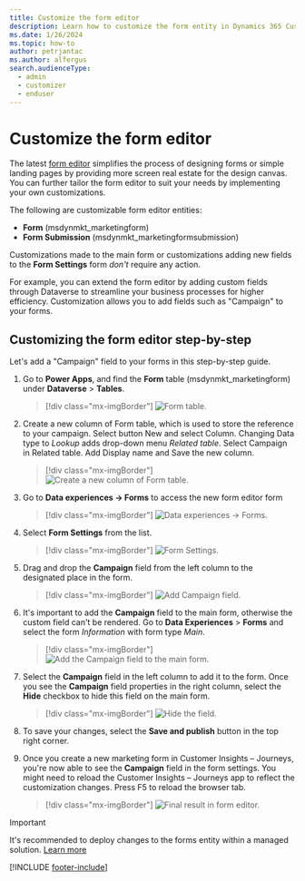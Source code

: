 ```yaml
---
title: Customize the form editor
description: Learn how to customize the form entity in Dynamics 365 Customer Insights - Journeys.
ms.date: 1/26/2024
ms.topic: how-to
author: petrjantac
ms.author: alfergus
search.audienceType: 
  - admin
  - customizer
  - enduser
---
```


# Customize the form editor

The latest [form editor](real-time-marketing-form-overview.md) simplifies the process of designing forms or simple landing pages by providing more screen real estate for the design canvas. You can further tailor the form editor to suit your needs by implementing your own customizations.

The following are customizable form editor entities:

- **Form** (msdynmkt_marketingform)
- **Form Submission** (msdynmkt_marketingformsubmission)

Customizations made to the main form or customizations adding new fields to the **Form Settings** form *don't* require any action.

For example, you can extend the form editor by adding custom fields through Dataverse to streamline your business processes for higher efficiency. Customization allows you to add fields such as "Campaign" to your forms.

## Customizing the form editor step-by-step

Let's add a "Campaign" field to your forms in this step-by-step guide.

1. Go to **Power Apps**, and find the **Form** table (msdynmkt_marketingform) under **Dataverse** > **Tables**.

    > [!div class="mx-imgBorder"]
    > ![Form table.](media/real-time-marketing-form-customization-step1.png)

1. Create a new column of Form table, which is used to store the reference to your campaign. Select button New and select Column. Changing Data type to *Lookup* adds drop-down menu *Related table*. Select Campaign in Related table. Add Display name and Save the new column.

    > [!div class="mx-imgBorder"]
    > ![Create a new column of Form table.](media/real-time-marketing-form-customization-step2.png)

1. Go to **Data experiences -> Forms** to access the new form editor form

    > [!div class="mx-imgBorder"]
    > ![Data experiences -> Forms.](media/real-time-marketing-form-customization-step3.png)

1. Select **Form Settings** from the list.

    > [!div class="mx-imgBorder"]
    > ![Form Settings.](media/real-time-marketing-form-customization-step4.png)

1. Drag and drop the **Campaign** field from the left column to the designated place in the form.

    > [!div class="mx-imgBorder"]
    > ![Add Campaign field.](media/real-time-marketing-form-customization-step5.png)

1. It's important to add the **Campaign** field to the main form, otherwise the custom field can't be rendered. Go to **Data Experiences** > **Forms** and select the form *Information* with form type *Main*.

    > [!div class="mx-imgBorder"]
    > ![Add the Campaign field to the main form.](media/real-time-marketing-form-customization-step6.png)

1. Select the **Campaign** field in the left column to add it to the form. Once you see the **Campaign** field properties in the right column, select the **Hide** checkbox to hide this field on the main form.

    > [!div class="mx-imgBorder"]
    > ![Hide the field.](media/real-time-marketing-form-customization-step7.png)

1. To save your changes, select the **Save and publish** button in the top right corner.
1. Once you create a new marketing form in Customer Insights – Journeys, you're now able to see the **Campaign** field in the form settings. You might need to reload the Customer Insights – Journeys app to reflect the customization changes. Press F5 to reload the browser tab.

    > [!div class="mx-imgBorder"]
    > ![Final result in form editor.](media/real-time-marketing-form-customization-step8.png)

> [!IMPORTANT]
> It's recommended to deploy changes to the forms entity within a managed solution. [Learn more](/power-platform/alm/solution-concepts-alm)

[!INCLUDE [footer-include](./includes/footer-banner.md)]
